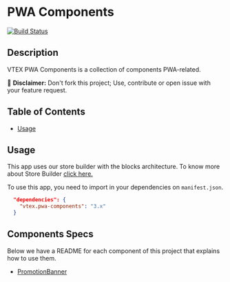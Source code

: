 # PWA Components

[![Build Status](https://travis-ci.org/vtex-apps/pwa-components.svg?branch=master)](https://travis-ci.org/vtex-apps/pwa-components)

## Description

VTEX PWA Components is a collection of components PWA-related.

:loudspeaker: **Disclaimer:** Don't fork this project; Use, contribute or open issue with your feature request.

## Table of Contents

- [Usage](#Usage)

## Usage

This app uses our store builder with the blocks architecture. To know more about Store Builder [click here.](https://help.vtex.com/en/tutorial/understanding-storebuilder-and-stylesbuilder#structuring-and-configuring-our-store-with-object-object)

To use this app, you need to import in your dependencies on `manifest.json`.

```json
  "dependencies": {
    "vtex.pwa-components": "3.x"
  }
```


## Components Specs

Below we have a README for each component of this project that explains how to use them.

- [PromotionBanner](PromotionBanner.md)